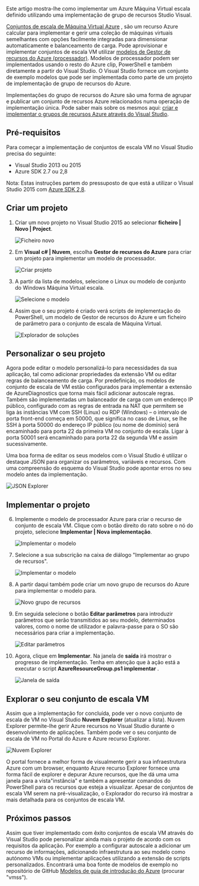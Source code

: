

Este artigo mostra-lhe como implementar um Azure Máquina Virtual escala definido utilizando uma implementação de grupo de recursos Studio Visual.


[Conjuntos de escala de Máquina Virtual Azure](https://azure.microsoft.com/blog/azure-vm-scale-sets-public-preview/) , são um recurso Azure calcular para implementar e gerir uma coleção de máquinas virtuais semelhantes com opções facilmente integradas para dimensionar automaticamente e balanceamento de carga. Pode aprovisionar e implementar conjuntos de escala VM utilizar [modelos de Gestor de recursos do Azure (processador)](https://github.com/Azure/azure-quickstart-templates). Modelos de processador podem ser implementados usando o resto do Azure clip, PowerShell e também diretamente a partir do Visual Studio. O Visual Studio fornece um conjunto de exemplo modelos que pode ser implementada como parte de um projeto de implementação de grupo de recursos do Azure.

Implementações do grupo de recursos do Azure são uma forma de agrupar e publicar um conjunto de recursos Azure relacionados numa operação de implementação única. Pode saber mais sobre os mesmos aqui: [criar e implementar o grupos de recursos Azure através do Visual Studio](../vs-azure-tools-resource-groups-deployment-projects-create-deploy/).

## <a name="pre-requisites"></a>Pré-requisitos

Para começar a implementação de conjuntos de escala VM no Visual Studio precisa do seguinte:

- Visual Studio 2013 ou 2015
- Azure SDK 2.7 ou 2,8

Nota: Estas instruções partem do pressuposto de que está a utilizar o Visual Studio 2015 com [Azure SDK 2,8](https://azure.microsoft.com/blog/announcing-the-azure-sdk-2-8-for-net/).

## <a name="creating-a-project"></a>Criar um projeto

1. Criar um novo projeto no Visual Studio 2015 ao selecionar **ficheiro | Novo | Project**.

    ![Ficheiro novo][file_new]

2. Em **Visual c# | Nuvem**, escolha **Gestor de recursos do Azure** para criar um projeto para implementar um modelo de processador.

    ![Criar projeto][create_project]

3.  A partir da lista de modelos, selecione o Linux ou modelo de conjunto do Windows Máquina Virtual escala.

    ![Selecione o modelo][select_Template]

4. Assim que o seu projeto é criado verá scripts de implementação do PowerShell, um modelo de Gestor de recursos do Azure e um ficheiro de parâmetro para o conjunto de escala de Máquina Virtual.

    ![Explorador de soluções][solution_explorer]

## <a name="customize-your-project"></a>Personalizar o seu projeto

Agora pode editar o modelo personalizá-lo para necessidades da sua aplicação, tal como adicionar propriedades da extensão VM ou editar regras de balanceamento de carga. Por predefinição, os modelos de conjunto de escala de VM estão configurados para implementar a extensão de AzureDiagnostics que torna mais fácil adicionar autoscale regras. Também são implementadas um balanceador de carga com um endereço IP público, configurado com as regras de entrada na NAT que permitem se liga às instâncias VM com SSH (Linux) ou RDP (Windows) – o intervalo de porta front-end começa em 50000, que significa no caso de Linux, se lhe SSH à porta 50000 do endereço IP público (ou nome de domínio) será encaminhado para porta 22 da primeira VM no conjunto de escala. Ligar à porta 50001 será encaminhado para porta 22 da segunda VM e assim sucessivamente.

 Uma boa forma de editar os seus modelos com o Visual Studio é utilizar o destaque JSON para organizar os parâmetros, variáveis e recursos. Com uma compreensão do esquema do Visual Studio pode apontar erros no seu modelo antes da implementação.

![JSON Explorer][json_explorer]

## <a name="deploy-the-project"></a>Implementar o projeto

6. Implemente o modelo de processador Azure para criar o recurso de conjunto de escala VM. Clique com o botão direito do rato sobre o nó do projeto, selecione **Implementar | Nova implementação**.

    ![Implementar o modelo][5deploy_Template]

7. Selecione a sua subscrição na caixa de diálogo "Implementar ao grupo de recursos".

    ![Implementar o modelo][6deploy_Template]

8. A partir daqui também pode criar um novo grupo de recursos do Azure para implementar o modelo para.

    ![Novo grupo de recursos][new_resource]

9. Em seguida selecione o botão **Editar parâmetros** para introduzir parâmetros que serão transmitidos ao seu modelo, determinados valores, como o nome de utilizador e palavra-passe para o SO são necessários para criar a implementação.

    ![Editar parâmetros][edit_parameters]

10. Agora, clique em **Implementar**. Na janela de **saída** irá mostrar o progresso de implementação. Tenha em atenção que à ação está a executar o script **AzureResourceGroup.ps1 implementar** .

    ![Janela de saída][output_window]

## <a name="exploring-your-vm-scale-set"></a>Explorar o seu conjunto de escala VM

Assim que a implementação for concluída, pode ver o novo conjunto de escala de VM no Visual Studio **Nuvem Explorer** (atualizar a lista). Nuvem Explorer permite-lhe gerir Azure recursos no Visual Studio durante o desenvolvimento de aplicações. Também pode ver o seu conjunto de escala de VM no Portal do Azure e Azure recurso Explorer.

![Nuvem Explorer][cloud_explorer]

 O portal fornece a melhor forma de visualmente gerir a sua infraestrutura Azure com um browser, enquanto Azure recurso Explorer fornece uma forma fácil de explorer e depurar Azure recursos, que lhe dá uma uma janela para a vista"instância" e também a apresentar comandos do PowerShell para os recursos que esteja a visualizar. Apesar de conjuntos de escala VM serem na pré-visualização, o Explorador do recurso irá mostrar a mais detalhada para os conjuntos de escala VM.

## <a name="next-steps"></a>Próximos passos

Assim que tiver implementado com êxito conjuntos de escala VM através do Visual Studio pode personalizar ainda mais o projeto de acordo com os requisitos da aplicação. Por exemplo a configurar autoscale a adicionar um recurso de informações, adicionando infraestrutura ao seu modelo como autónomo VMs ou implementar aplicações utilizando a extensão de scripts personalizados. Encontrará uma boa fonte de modelos de exemplo no repositório de GitHub [Modelos de guia de introdução do Azure](https://github.com/Azure/azure-quickstart-templates) (procurar "vmss").

[file_new]: ./media/virtual-machines-common-scale-sets-visual-studio/1-FileNew.png
[create_project]: ./media/virtual-machines-common-scale-sets-visual-studio/2-CreateProject.png
[select_Template]: ./media/virtual-machines-common-scale-sets-visual-studio/3b-SelectTemplateLin.png
[solution_explorer]: ./media/virtual-machines-common-scale-sets-visual-studio/4-SolutionExplorer.png
[json_explorer]: ./media/virtual-machines-common-scale-sets-visual-studio/10-JsonExplorer.png
[5deploy_Template]: ./media/virtual-machines-common-scale-sets-visual-studio/5-DeployTemplate.png
[6deploy_Template]: ./media/virtual-machines-common-scale-sets-visual-studio/6-DeployTemplate.png
[new_resource]: ./media/virtual-machines-common-scale-sets-visual-studio/7-NewResourceGroup.png
[edit_parameters]: ./media/virtual-machines-common-scale-sets-visual-studio/8-EditParameter.png
[output_window]: ./media/virtual-machines-common-scale-sets-visual-studio/9-Output.png
[cloud_explorer]: ./media/virtual-machines-common-scale-sets-visual-studio/12-CloudExplorer.png